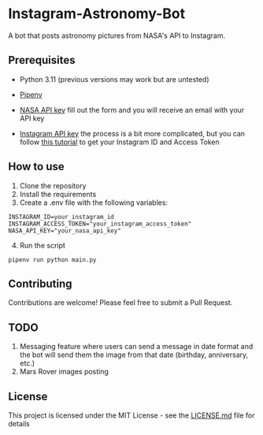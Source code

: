 # Instagram-Astronomy-Bot

A bot that posts astronomy pictures from NASA's API to Instagram.

## Prerequisites

- Python 3.11 (previous versions may work but are untested)

- [Pipenv](https://docs.pipenv.org/en/latest/)

- [NASA API key](https://api.nasa.gov/index.html#apply-for-an-api-key)
  fill out the form and you will receive an email with your API key

- [Instagram API key](<[https://www.instagram.com/developer/](https://developers.facebook.com/docs/instagram-api/)>)
  the process is a bit more complicated, but you can follow [this tutorial](<[Title](https://levelup.gitconnected.com/automating-instagram-posts-with-python-and-instagram-graph-api-374f084b9f2b)>) to get your Instagram ID and Access Token

## How to use

1. Clone the repository
2. Install the requirements
3. Create a .env file with the following variables:

```
INSTAGRAM_ID=your_instagram_id
INSTAGRAM_ACCESS_TOKEN="your_instagram_access_token"
NASA_API_KEY="your_nasa_api_key"
```

4. Run the script

```
pipenv run python main.py
```

## Contributing

Contributions are welcome! Please feel free to submit a Pull Request.

## TODO

1. Messaging feature where users can send a message in date format and the bot will send them the image from that date (birthday, anniversary, etc.)
2. Mars Rover images posting

## License

This project is licensed under the MIT License - see the [LICENSE.md](LICENSE.md) file for details

```

```
